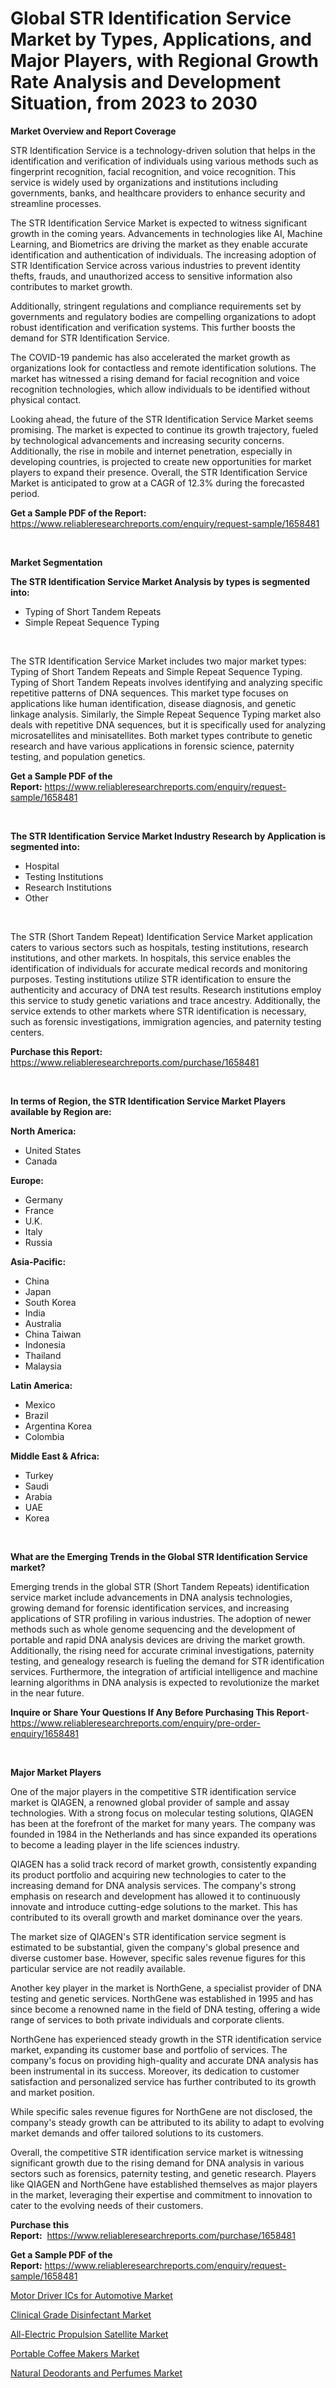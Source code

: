 <p><h1>Global STR Identification Service Market by Types, Applications, and Major Players, with Regional Growth Rate Analysis and Development Situation, from 2023 to 2030</h1></p><p><strong>Market Overview and Report Coverage</strong></p>
<p><p>STR Identification Service is a technology-driven solution that helps in the identification and verification of individuals using various methods such as fingerprint recognition, facial recognition, and voice recognition. This service is widely used by organizations and institutions including governments, banks, and healthcare providers to enhance security and streamline processes.</p><p>The STR Identification Service Market is expected to witness significant growth in the coming years. Advancements in technologies like AI, Machine Learning, and Biometrics are driving the market as they enable accurate identification and authentication of individuals. The increasing adoption of STR Identification Service across various industries to prevent identity thefts, frauds, and unauthorized access to sensitive information also contributes to market growth.</p><p>Additionally, stringent regulations and compliance requirements set by governments and regulatory bodies are compelling organizations to adopt robust identification and verification systems. This further boosts the demand for STR Identification Service.</p><p>The COVID-19 pandemic has also accelerated the market growth as organizations look for contactless and remote identification solutions. The market has witnessed a rising demand for facial recognition and voice recognition technologies, which allow individuals to be identified without physical contact.</p><p>Looking ahead, the future of the STR Identification Service Market seems promising. The market is expected to continue its growth trajectory, fueled by technological advancements and increasing security concerns. Additionally, the rise in mobile and internet penetration, especially in developing countries, is projected to create new opportunities for market players to expand their presence. Overall, the STR Identification Service Market is anticipated to grow at a CAGR of 12.3% during the forecasted period.</p></p>
<p><strong>Get a Sample PDF of the Report:</strong> <a href="https://www.reliableresearchreports.com/enquiry/request-sample/1658481">https://www.reliableresearchreports.com/enquiry/request-sample/1658481</a></p>
<p>&nbsp;</p>
<p><strong>Market Segmentation</strong></p>
<p><strong>The STR Identification Service Market Analysis by types is segmented into:</strong></p>
<p><ul><li>Typing of Short Tandem Repeats</li><li>Simple Repeat Sequence Typing</li></ul></p>
<p>&nbsp;</p>
<p><p>The STR Identification Service Market includes two major market types: Typing of Short Tandem Repeats and Simple Repeat Sequence Typing. Typing of Short Tandem Repeats involves identifying and analyzing specific repetitive patterns of DNA sequences. This market type focuses on applications like human identification, disease diagnosis, and genetic linkage analysis. Similarly, the Simple Repeat Sequence Typing market also deals with repetitive DNA sequences, but it is specifically used for analyzing microsatellites and minisatellites. Both market types contribute to genetic research and have various applications in forensic science, paternity testing, and population genetics.</p></p>
<p><strong>Get a Sample PDF of the Report:</strong>&nbsp;<a href="https://www.reliableresearchreports.com/enquiry/request-sample/1658481">https://www.reliableresearchreports.com/enquiry/request-sample/1658481</a></p>
<p>&nbsp;</p>
<p><strong>The STR Identification Service Market Industry Research by Application is segmented into:</strong></p>
<p><ul><li>Hospital</li><li>Testing Institutions</li><li>Research Institutions</li><li>Other</li></ul></p>
<p>&nbsp;</p>
<p><p>The STR (Short Tandem Repeat) Identification Service Market application caters to various sectors such as hospitals, testing institutions, research institutions, and other markets. In hospitals, this service enables the identification of individuals for accurate medical records and monitoring purposes. Testing institutions utilize STR identification to ensure the authenticity and accuracy of DNA test results. Research institutions employ this service to study genetic variations and trace ancestry. Additionally, the service extends to other markets where STR identification is necessary, such as forensic investigations, immigration agencies, and paternity testing centers.</p></p>
<p><strong>Purchase this Report:</strong>&nbsp; <a href="https://www.reliableresearchreports.com/purchase/1658481">https://www.reliableresearchreports.com/purchase/1658481</a></p>
<p>&nbsp;</p>
<p><strong>In terms of Region, the STR Identification Service Market Players available by Region are:</strong></p>
<p>
    <p> <strong> North America: </strong>
        <ul>
            <li>United States</li>
            <li>Canada</li>
        </ul>
        </p> 
    <p> <strong> Europe: </strong>
        <ul>
            <li>Germany</li>
            <li>France</li>
            <li>U.K.</li>
            <li>Italy</li>
            <li>Russia</li>
        </ul>
        </p> 
    <p> <strong> Asia-Pacific: </strong>
        <ul>
            <li>China</li>
            <li>Japan</li>
            <li>South Korea</li>
            <li>India</li>
            <li>Australia</li>
            <li>China Taiwan</li>
            <li>Indonesia</li>
            <li>Thailand</li>
            <li>Malaysia</li>
        </ul>
        </p> 
    <p> <strong> Latin America: </strong>
        <ul>
            <li>Mexico</li>
            <li>Brazil</li>
            <li>Argentina Korea</li>
            <li>Colombia</li>
        </ul>
        </p> 
    <p> <strong> Middle East & Africa: </strong>
        <ul>
            <li>Turkey</li>
            <li>Saudi</li>
            <li>Arabia</li>
            <li>UAE</li>
            <li>Korea</li>
        </ul>
    </p>
    </p>
<p>&nbsp;</p>
<p><strong>What are the Emerging Trends in the Global STR Identification Service market?</strong></p>
<p><p>Emerging trends in the global STR (Short Tandem Repeats) identification service market include advancements in DNA analysis technologies, growing demand for forensic identification services, and increasing applications of STR profiling in various industries. The adoption of newer methods such as whole genome sequencing and the development of portable and rapid DNA analysis devices are driving the market growth. Additionally, the rising need for accurate criminal investigations, paternity testing, and genealogy research is fueling the demand for STR identification services. Furthermore, the integration of artificial intelligence and machine learning algorithms in DNA analysis is expected to revolutionize the market in the near future.</p></p>
<p><strong>Inquire or Share Your Questions If Any Before Purchasing This Report</strong>- <a href="https://www.reliableresearchreports.com/enquiry/pre-order-enquiry/1658481">https://www.reliableresearchreports.com/enquiry/pre-order-enquiry/1658481</a></p>
<p>&nbsp;</p>
<p><strong>Major Market Players</strong></p>
<p><p>One of the major players in the competitive STR identification service market is QIAGEN, a renowned global provider of sample and assay technologies. With a strong focus on molecular testing solutions, QIAGEN has been at the forefront of the market for many years. The company was founded in 1984 in the Netherlands and has since expanded its operations to become a leading player in the life sciences industry.</p><p>QIAGEN has a solid track record of market growth, consistently expanding its product portfolio and acquiring new technologies to cater to the increasing demand for DNA analysis services. The company's strong emphasis on research and development has allowed it to continuously innovate and introduce cutting-edge solutions to the market. This has contributed to its overall growth and market dominance over the years.</p><p>The market size of QIAGEN's STR identification service segment is estimated to be substantial, given the company's global presence and diverse customer base. However, specific sales revenue figures for this particular service are not readily available.</p><p>Another key player in the market is NorthGene, a specialist provider of DNA testing and genetic services. NorthGene was established in 1995 and has since become a renowned name in the field of DNA testing, offering a wide range of services to both private individuals and corporate clients.</p><p>NorthGene has experienced steady growth in the STR identification service market, expanding its customer base and portfolio of services. The company's focus on providing high-quality and accurate DNA analysis has been instrumental in its success. Moreover, its dedication to customer satisfaction and personalized service has further contributed to its growth and market position.</p><p>While specific sales revenue figures for NorthGene are not disclosed, the company's steady growth can be attributed to its ability to adapt to evolving market demands and offer tailored solutions to its customers.</p><p>Overall, the competitive STR identification service market is witnessing significant growth due to the rising demand for DNA analysis in various sectors such as forensics, paternity testing, and genetic research. Players like QIAGEN and NorthGene have established themselves as major players in the market, leveraging their expertise and commitment to innovation to cater to the evolving needs of their customers.</p></p>
<p><strong>Purchase this Report:</strong>&nbsp;&nbsp;<a href="https://www.reliableresearchreports.com/purchase/1658481">https://www.reliableresearchreports.com/purchase/1658481</a></p>
<p></p>
<p><strong>Get a Sample PDF of the Report:</strong>&nbsp;<a href="https://www.reliableresearchreports.com/enquiry/request-sample/1658481">https://www.reliableresearchreports.com/enquiry/request-sample/1658481</a></p>
<p><p><a href="https://www.linkedin.com/pulse/motor-driver-ics-automotive-market-size-growth-forecast-from/">Motor Driver ICs for Automotive Market</a></p><p><a href="https://www.linkedin.com/pulse/clinical-grade-disinfectant-market-research-report-unlocks/">Clinical Grade Disinfectant Market</a></p><p><a href="https://www.linkedin.com/pulse/all-electric-propulsion-satellite-market-size-share-amp/">All-Electric Propulsion Satellite Market</a></p><p><a href="https://medium.com/@toneygrimes2023/portable-coffee-makers-market-size-growth-forecast-2023-2030-56c57b0f74d9">Portable Coffee Makers Market</a></p><p><a href="https://medium.com/@elyssablick/natural-deodorants-and-perfumes-market-size-growth-forecast-2023-2030-83f3fed0a6bb">Natural Deodorants and Perfumes Market</a></p></p>